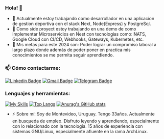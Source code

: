 ### Hola! 👋

- 🔭 Actualmente estoy trabajando como desarrollador en una aplicacion de gestion deportiva con el stack Next, Node(Express) y PostgreSql. 
- 🌱 Como side proyect estoy trabajando en una demo de como implementar Microservicios en Nest con tecnologias como: NATS, Google Cloud con CI/CD, Webhooks, Gateways, Kubernetes, etc.
- 🥅 Mis metas para este 2024 son: Poder lograr un compromiso laboral a largo plazo donde además de poder poner en practica mis conocimientos se me permita seguir aprendiendo.

### 📫 Cómo contactarme:

[![Linkedin Badge](https://img.shields.io/badge/-Santiago%20Iparraguirre-0072b1?style=flat&logo=Linkedin&logoColor=white)](https://www.linkedin.com/in/santiago-iparraguirre-472320265/ "Contacta en LinkedIn")
[![Gmail Badge](https://img.shields.io/badge/-saluylib@gmail.com-c14438?style=flat&logo=Gmail&logoColor=white)](mailto:saluylib@gmail.com "Via Email")
[![Telegram Badge](https://img.shields.io/badge/-@Santiparra-0088CC?style=flat&logo=Telegram&logoColor=white)](https://t.me/Santiparra91 "En Telegram")


### Lenguajes y herramientas:
[![My Skills](https://skillicons.dev/icons?i=arch,ts,angular,nestjs,react,nextjs,nodejs,express,js,jest,css,sass)](https://skillicons.dev)
[![Top Langs](https://github-readme-stats.vercel.app/api/top-langs/?username=Santiparra&hide=css,html)](https://github.com/anuraghazra/github-readme-stats)
[![Anurag's GitHub stats](https://github-readme-stats.vercel.app/api?username=Santiparra)](https://github.com/anuraghazra/github-readme-stats)


- ⚡ Sobre mí: Soy de Montevideo, Uruguay. Tengo 33años. Actualmente en busqueda de empleo. Disfruto leyendo y aprendiendo, especialmente con lo relacionado con la tecnología. 15 años de experiencia con sistemas GNU/Linux, especialmente afluente en la rama ArchLinux.
<!--
**Santiparra/Santiparra** is a ✨ _special_ ✨ repository because its `README.md` (this file) appears on your GitHub profile.

Here are some ideas to get you started:

- 🔭 I’m currently working on ...
- 🌱 I’m currently learning ...
- 👯 I’m looking to collaborate on ...
- 🤔 I’m looking for help with ...
- 💬 Ask me about ...
- 📫 How to reach me: ...
- 😄 Pronouns: ...
- ⚡ Fun fact: ...
-->
